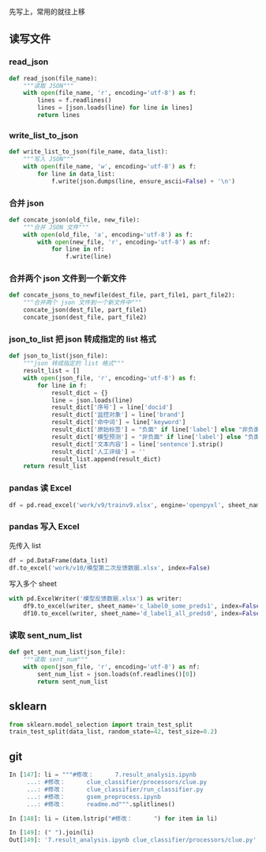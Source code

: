 
先写上，常用的就往上移  

## 读写文件  

### read_json    

```python 
def read_json(file_name):
    """读取 JSON"""
    with open(file_name, 'r', encoding='utf-8') as f:
        lines = f.readlines()
        lines = [json.loads(line) for line in lines]
        return lines
```


### write_list_to_json  

```python 
def write_list_to_json(file_name, data_list):
    """写入 JSON"""
    with open(file_name, 'w', encoding='utf-8') as f:
        for line in data_list:
            f.write(json.dumps(line, ensure_ascii=False) + '\n') 
```


### 合并 json  

```python 
def concate_json(old_file, new_file):
    """合并 JSON 文件"""
    with open(old_file, 'a', encoding='utf-8') as f:
        with open(new_file, 'r', encoding='utf-8') as nf:
            for line in nf:
                f.write(line)
```


### 合并两个 json 文件到一个新文件  

```python 
def concate_jsons_to_newfile(dest_file, part_file1, part_file2):
    """合并两个 json 文件到一个新文件中""" 
    concate_json(dest_file, part_file1) 
    concate_json(dest_file, part_file2) 
```


### json_to_list 把 json 转成指定的 list 格式  

```python 
def json_to_list(json_file):
    """json 转成指定的 list 格式"""
    result_list = [] 
    with open(json_file, 'r', encoding='utf-8') as f:
        for line in f: 
            result_dict = {}
            line = json.loads(line)  
            result_dict['序号'] = line['docid'] 
            result_dict['监控对象'] = line['brand'] 
            result_dict['命中词'] = line['keyword'] 
            result_dict['原始标签'] = "负面" if line['label'] else "非负面" 
            result_dict['模型预测'] = "非负面" if line['label'] else "负面" 
            result_dict['文本内容'] = line['sentence'].strip() 
            result_dict['人工评级'] = ''
            result_list.append(result_dict) 
    return result_list 
```



### pandas 读 Excel  

```python 
df = pd.read_excel('work/v9/trainv9.xlsx', engine='openpyxl', sheet_name='Sheet1')
```


### pandas 写入 Excel  

先传入 list  
```python 
df = pd.DataFrame(data_list) 
df.to_excel('work/v10/模型第二次反馈数据.xlsx', index=False) 
```


写入多个 sheet  

```python 
with pd.ExcelWriter('模型反馈数据.xlsx') as writer:
    df9.to_excel(writer, sheet_name='c_label0_some_preds1', index=False)
    df10.to_excel(writer, sheet_name='d_label1_all_preds0', index=False)
```



### 读取 sent_num_list  

```python 
def get_sent_num_list(json_file):
    """读取 sent_num"""
    with open(json_file, 'r', encoding='utf-8') as nf:
        sent_num_list = json.loads(nf.readlines()[0])
        return sent_num_list
```


## sklearn  

```python 
from sklearn.model_selection import train_test_split  
train_test_split(data_list, random_state=42, test_size=0.2)  
```



## git  

```python 
In [147]: li = """#修改：      7.result_analysis.ipynb
     ...: #修改：      clue_classifier/processors/clue.py
     ...: #修改：      clue_classifier/run_classifier.py
     ...: #修改：      gsem_preprocess.ipynb
     ...: #修改：      readme.md""".splitlines()

In [148]: li = (item.lstrip("#修改：      ") for item in li)

In [149]: (" ").join(li)
Out[149]: '7.result_analysis.ipynb clue_classifier/processors/clue.py'
```




